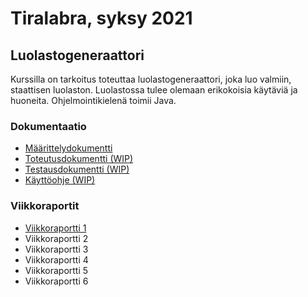 # Tiralabra, syksy 2021  
## Luolastogeneraattori  
Kurssilla on tarkoitus toteuttaa luolastogeneraattori, joka luo valmiin, staattisen luolaston. Luolastossa tulee olemaan erikokoisia käytäviä ja huoneita. Ohjelmointikielenä toimii Java.  

### Dokumentaatio 
* [Määrittelydokumentti](https://github.com/ilkkaluu/tiralabra/blob/master/dokumentaatio/Määrittelydokumentti.md)  
* [Toteutusdokumentti (WIP)](https://github.com/ilkkaluu/tiralabra/blob/master/dokumentaatio/Toteutusdokumentti.md)  
* [Testausdokumentti (WIP)](https://github.com/ilkkaluu/tiralabra/blob/master/dokumentaatio/Testausdokumentti.md)  
* [Käyttöohje (WIP)](https://github.com/ilkkaluu/tiralabra/blob/master/dokumentaatio/Käyttöohje.md)  

### Viikkoraportit  
* [Viikkoraportti 1](https://github.com/ilkkaluu/tiralabra/blob/master/dokumentaatio/viikkoraportti1.md)  
* Viikkoraportti 2  
* Viikkoraportti 3  
* Viikkoraportti 4  
* Viikkoraportti 5  
* Viikkoraportti 6  